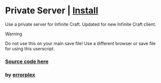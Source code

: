 # Private Server | [Install](https://raw.githubusercontent.com/InfiniteCraftCommunity/userscripts/master/errorplex/PrivateServer/index.user.js)

Use a private server for Infinite Craft. Updated for new Infinite Craft client.

> [!WARNING]
> Do not use this on your main save file! Use a different browser or save file for using this userscript.

### [Source code here](https://github.com/errorplex/infcraftps-userscript)

### by [errorplex](https://github.com/errorplex)
